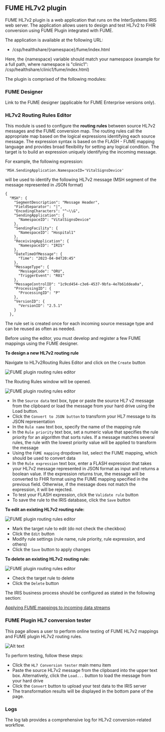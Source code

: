 ## FUME HL7v2 plugin


FUME HL7v2 plugin is a web application that runs on the InterSystems IRIS web server. The application allows users to design and test HL7v2 to FHIR conversion using FUME Plugin integrated with FUME.

The application is available at the following URL:
* /csp/healthshare/{namespace}/fume/index.html

Here, the {namespace} variable should match your namespace (example for a full path, where namespace is "clinic1":   /csp/healthshare/clinic1/fume/index.html)

The plugin is comprised of the following modules:

### FUME Designer
Link to the FUME designer (applicable for FUME Enterprise versions only).

### HL7v2 Routing Rules Editor
This module is used to configure the **routing rules** between source HL7v2 messages and the FUME conversion map.
The routing rules call the appropriate map based on the logical expressions identifying each source message. The expression syntax is based on the FLASH - FUME mapping language and provides broad flexibility for setting any logical condition. The target is to build an expression uniquely identifying the incoming message.

For example, the following expression: 

```'MSH.SendingApplication.NamespaceID='VitalSignsDevice'```

will be used to identify the following HL7v2 message (MSH segment of the message represented in JSON format) 
```
{
  "MSH": {
    "SegmentDescription": "Message Header",
    "FieldSeparator": "|",
    "EncodingCharacters": "^~\\&",
    "SendingApplication": {
      "NamespaceID": "VitalSignsDevice"
    },
    "SendingFacility": {
      "NamespaceID": "Hospital1"
    },
    "ReceivingApplication": {
      "NamespaceID": "IRIS"
    },
    "DateTimeOfMessage": {
      "Time": "2023-04-04T20:45"
    },
    "MessageType": {
      "MessageCode": "ORU",
      "TriggerEvent": "R01"
    },
    "MessageControlID": "1c9cd454-c3e6-4537-9bfa-4e7b61ddea0a",
    "ProcessingID": {
      "ProcessingID": "P"
    },
    "VersionID": {
      "VersionID": "2.5.1"
    }
  },

```

The rule set is created once for each incoming source message type and can be reused as often as needed.

Before using the editor, you must develop and register a few FUME mappings using the FUME designer. 

**To design a new HL7v2 routing rule**

Navigate to HL7v2Routing Rules Editor and click on the `Create` button

![FUME plugin routing rules editor](img/routing-rules-editor-create.png)


The Routing Rules window will be opened.


![FUME plugin routing rules editor](img/routing-rules-editor.png)

* In the `Source data` text box, type or paste the source HL7 v2 message from the clipboard or load the message from your hard drive using the Load button. 
* Click the `Convert to JSON button` to transform your HL7 message to its JSON representation
* In the `Rule name` text box, specify the name of the mapping rule
* In the `Rule priority` text box, set a numeric value that specifies the rule priority for an algorithm that sorts rules. If a message matches several rules, the rule with the lowest priority value will be applied to transform the message
* Using the `FUME mapping` dropdown list, select the FUME mapping, which should be used to convert data
* In the `Rule expression` text box, enter a FLASH expression that takes your HL7v2 message represented in JSON format as input and returns a boolean value. If the expression returns true, the message will be converted to FHIR format using the FUME mapping specified in the previous field. Otherwise, if the message does not match the expression, it will be rejected. 
* To test your FLASH expression, click the `Validate rule` button
* To save the rule to the IRIS database, click the `Save` button
 
**To edit an existing HL7v2 routing rule:**

![FUME plugin routing rules editor](img/routing-rules-editor-edit.png)

* Mark the target rule to edit (do not check the checkbox) 
*	Click the `Edit` button  
*	Modify rule settings (rule name, rule priority, rule expression, and others)  
*	Click the `Save` button to apply changes  

**To delete an existing HL7v2 routing rule:**

![FUME plugin routing rules editor](img/routing-rules-editor-delete.png)

* Check the target rule to delete     
*	Click the `Delete` button  


The IRIS business process should be configured as stated in the following section: 

[Applying FUME mappings to incoming data streams](/configuration.md#applying-fume-mappings-to-incoming-data-streams)

### FUME Plugin HL7 conversion tester

This page allows a user to perform online testing of FUME HL7v2 mappings and FUME plugin HL7v2 routing rules.

![Alt text](img/conversion-tester.png)
 
To perform testing, follow these steps:
* Click the `HL7 Conversion tester` main menu item
* Paste the source HL7v2 message from the clipboard into the upper text box. Alternatively, click the `Load...` button to load the message from your hard drive
* Click the `Convert` button to upload your test data to the IRIS server
* The transformation results will be displayed in the bottom pane of the page.

### Logs
The log tab provides a comprehensive log for HL7v2 conversion-related workflow.

